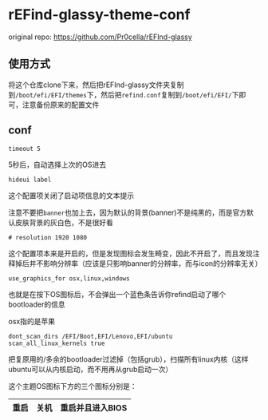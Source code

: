# rEFind-glassy-theme-conf
original repo: https://github.com/Pr0cella/rEFInd-glassy

## 使用方式

将这个仓库clone下来，然后把rEFInd-glassy文件夹复制到`/boot/efi/EFI/themes`下，然后把`refind.conf`复制到`/boot/efi/EFI/`下即可，注意备份原来的配置文件

## conf

```
timeout 5
```

5秒后，自动选择上次的OS进去

```
hideui label
```

这个配置项关闭了启动项信息的文本提示

注意不要把`banner`也加上去，因为默认的背景(banner)不是纯黑的，而是官方默认皮肤背景的灰白色，不是很好看

```
# resolution 1920 1080
```

这个配置项本来是开启的，但是发现图标会发生畸变，因此不开启了，而且发现注释掉后并不影响分辨率（应该是只影响banner的分辨率，而与icon的分辨率无关）

```
use_graphics_for osx,linux,windows
```

也就是在按下OS图标后，不会弹出一个蓝色条告诉你refind启动了哪个bootloader的信息

osx指的是苹果

```
dont_scan_dirs /EFI/Boot,EFI/Lenovo,EFI/ubuntu
scan_all_linux_kernels true
```

把复原用的/多余的bootloader过滤掉（包括grub），扫描所有linux内核（这样ubuntu可以从内核启动，而不用再从grub启动一次）



这个主题OS图标下方的三个图标分别是：

| 重启 | 关机 | 重启并且进入BIOS |
| ---- | ---- | ---------------- |

